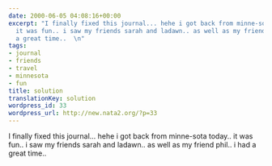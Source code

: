 ```yaml
---
date: 2000-06-05 04:08:16+00:00
excerpt: "I finally fixed this journal... hehe i got back from minne-sota today..
  it was fun.. i saw my friends sarah and ladawn.. as well as my friend phil.. i had
  a great time..  \n"
tags:
- journal
- friends
- travel
- minnesota
- fun
title: solution
translationKey: solution
wordpress_id: 33
wordpress_url: http://new.nata2.org/?p=33
---
```


I finally fixed this journal... hehe i got back from minne-sota today.. it was fun.. i saw my friends sarah and ladawn.. as well as my friend phil.. i had a great time..